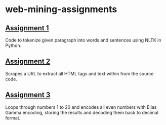 # web-mining-assignments
## [Assignment 1](tokenizeDA1.ipynb)
  Code to tokenize given paragraph into words and sentences using NLTK in Python.

## [Assignment 2](scrapingDA2.ipynb)
  Scrapes a URL to extract all HTML tags and text within from the source code.

## [Assignment 3](elias_gamma.py)
  Loops through numbers 1 to 20 and encodes all even numbers with Elias Gamma encoding, storing the results and decoding them back to decimal format.
